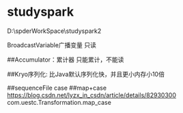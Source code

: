 # studyspark
D:\spderWorkSpace\studyspark2

BroadcastVariable广播变量
只读

##Accumulator：累计器
只能累计，不能读


##Kryo序列化:
比Java默认序列化快，并且更小内存小10倍

##sequenceFile
case 
##map+case
https://blog.csdn.net/lyzx_in_csdn/article/details/82930300
com.uestc.Transformation.map_case
